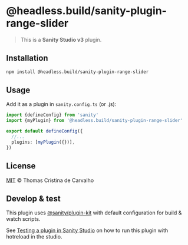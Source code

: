 # @headless.build/sanity-plugin-range-slider

> This is a **Sanity Studio v3** plugin.

## Installation

```sh
npm install @headless.build/sanity-plugin-range-slider
```

## Usage

Add it as a plugin in `sanity.config.ts` (or .js):

```ts
import {defineConfig} from 'sanity'
import {myPlugin} from '@headless.build/sanity-plugin-range-slider'

export default defineConfig({
  //...
  plugins: [myPlugin({})],
})
```

## License

[MIT](LICENSE) © Thomas Cristina de Carvalho

## Develop & test

This plugin uses [@sanity/plugin-kit](https://github.com/sanity-io/plugin-kit)
with default configuration for build & watch scripts.

See [Testing a plugin in Sanity Studio](https://github.com/sanity-io/plugin-kit#testing-a-plugin-in-sanity-studio)
on how to run this plugin with hotreload in the studio.
